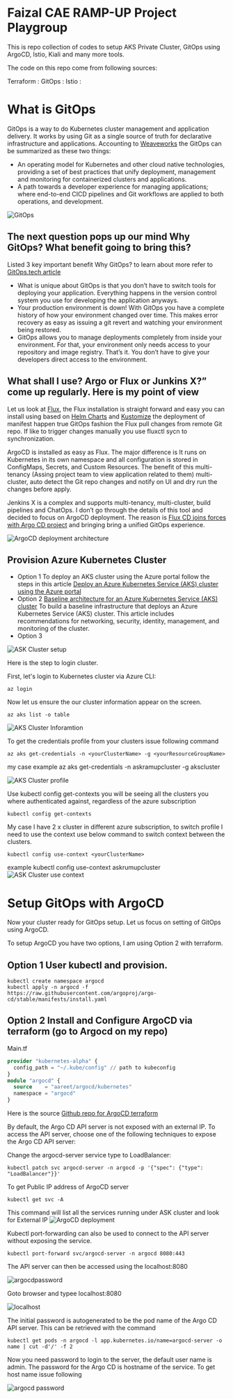 # Faizal CAE RAMP-UP Project Playgroup

This is repo collection of codes to setup AKS Private Cluster, GitOps using ArgoCD, Istio, Kiali and many more tools.

The code on this repo come from following sources: 

Terraform : 
GitOps : 
Istio : 
# What is GitOps

GitOps is a way to do Kubernetes cluster management and application delivery.  It works by using Git as a single source of truth for declarative infrastructure and applications. Accounting to [Weaveworks](https://www.weave.works/technologies/gitops/) the GitOps can be summarized as these two things:

- An operating model for Kubernetes and other cloud native technologies, providing a set of best practices that unify deployment, management and monitoring for containerized clusters and applications.
- A path towards a developer experience for managing applications; where end-to-end CICD pipelines and Git workflows are applied to both operations, and development.

![GitOps](./images/gitops-faizal.png)

## The next question pops up our mind Why GitOps? What benefit going to bring this? 

Listed 3 key important benefit Why GitOps? to learn about more refer to [GitOps.tech article](https://www.gitops.tech/#:~:text=GitOps%20is%20a%20way%20of,Git%20and%20Continuous%20Deployment%20tools.)

- What is unique about GitOps is that you don’t have to switch tools for deploying your application. Everything happens in the version control system you use for developing the application anyways.
- Your production environment is down! With GitOps you have a complete history of how your environment changed over time. This makes error recovery as easy as issuing a git revert and watching your environment being restored.
- GitOps allows you to manage deployments completely from inside your environment. For that, your environment only needs access to your repository and image registry. That’s it. You don’t have to give your developers direct access to the environment.

## What shall I use? Argo or Flux or Junkins X?” come up regularly. Here is my point of view

Let us look at [Flux](https://fluxcd.io/), the Flux installation is straight forward and easy you can install using based on [Helm Charts](https://docs.fluxcd.io/en/1.19.0/tutorials/get-started-helm/) and [Kustomize](https://docs.fluxcd.io/en/1.19.0/tutorials/get-started-kustomize/) the deployment of manifest happen true GitOps fashion the Flux pull changes from remote Git repo. If like to trigger changes manually you use fluxctl sycn to synchronization.

ArgoCD is installed as easy as Flux. The major difference is It runs on Kubernetes in its own namespace and all configuration is stored in ConfigMaps, Secrets, and Custom Resources. The benefit of this multi-tenancy (Assing project team to view application related to them) multi-cluster, auto detect the Git repo changes and notify on UI and dry run the changes before apply. 

Jenkins X is a complex and supports multi-tenancy, multi-cluster, build pipelines and ChatOps. I don’t go through the details of this tool and decided to focus on ArgoCD deployment. The reason is [Flux CD joins forces with Argo CD project](https://discuss.kubernetes.io/t/flux-cd-joins-forces-with-argo-cd-project/8678) and bringing bring a unified GitOps experience.

![ArgoCD deployment architecture](./images/argocd-deployment.png)

## Provision Azure Kubernetes Cluster

- Option 1 To deploy an AKS cluster using the Azure portal follow the steps in this article [Deploy an Azure Kubernetes Service (AKS) cluster using the Azure portal](https://docs.microsoft.com/en-us/azure/aks/kubernetes-walkthrough-portal)
- Option 2 [Baseline architecture for an Azure Kubernetes Service (AKS) cluster](https://docs.microsoft.com/en-us/azure/architecture/reference-architectures/containers/aks/secure-baseline-aks) To build a baseline infrastructure that deploys an Azure Kubernetes Service (AKS) cluster. This article includes recommendations for networking, security, identity, management, and monitoring of the cluster.
- Option 3 <Add Terraform Cluster provision here>

![ASK Cluster setup](./images/akscluster.PNG)

Here is the step to login cluster.

First, let's login to Kubernetes cluster via Azure CLI:

```Azure CLI
az login
```

Now let us ensure the our cluster information appear on the screen.
```Azure CLI
az aks list -o table
```
![AKS Cluster Inforamtion](./images/cluster-information.PNG)

To get the credentials profile from your clusters issue following command 
```Azure CLI
az aks get-credentials -n <yourClusterName> -g <yourResourceGroupName>
````
my case example az aks get-credentials -n askramupcluster -g akscluster

![AKS Cluster profile](./images/cluster-context.PNG)

Use kubectl config get-contexts you will be seeing all the clusters you where authenticated against, regardless of the azure subscription
```Kubectl
kubectl config get-contexts
```

My case I have 2 x cluster in different azure subscription, to switch profile I  need to use the context use below command to switch context between the clusters. 
```kubectl
kubectl config use-context <yourClusterName>
```
example kubectl config use-context askrumupcluster
![ASK Cluster use context ](./images/use-context.PNG)

# Setup GitOps with ArgoCD 

Now your cluster ready for GitOps setup. Let us focus on setting of GitOps using ArgoCD.

To setup ArgoCD you have two options, I am using Option 2 with terraform. 
## Option 1 User kubectl and provision. 
```kubectl
kubectl create namespace argocd
kubectl apply -n argocd -f https://raw.githubusercontent.com/argoproj/argo-cd/stable/manifests/install.yaml
```
## Option 2 Install and Configure ArgoCD via terraform (go to Argocd on my repo) 

Main.tf 
```terraform 
provider "kubernetes-alpha" {
  config_path = "~/.kube/config" // path to kubeconfig
}
module "argocd" {
  source    = "aareet/argocd/kubernetes"
  namespace = "argocd"
}
```
Here is the source [Github repo for ArgoCD terraform](https://github.com/aareet/terraform-kubernetes-argocd) 

By default, the Argo CD API server is not exposed with an external IP. To access the API server, choose one of the following techniques to expose the Argo CD API server:

Change the argocd-server service type to LoadBalancer:
```kubectl
kubectl patch svc argocd-server -n argocd -p '{"spec": {"type": "LoadBalancer"}}'
```
To get Public IP address of ArgoCD server

```kubectl
kubectl get svc -A 
```

This command will list all the services running under ASK cluster and look for External IP 
![ArgoCD deployment](./images/argolb.PNG)

Kubectl port-forwarding can also be used to connect to the API server without exposing the service.

``` kubectl
kubectl port-forward svc/argocd-server -n argocd 8080:443
```
The API server can then be accessed using the localhost:8080

![argocdpassword](./images/localportforwarding.PNG)

Goto browser and typee localhost:8080

![localhost](./images/localhostargo.PNG)

The initial password is autogenerated to be the pod name of the Argo CD API server. This can be retrieved with the command
``` kubectl 
kubectl get pods -n argocd -l app.kubernetes.io/name=argocd-server -o name | cut -d'/' -f 2
```
Now you need password to login to the server, the default user name is admin. The password for the Argo CD is hostname of the service. To get host name issue following 

![argocd password](./images/serverpwd.PNG)

